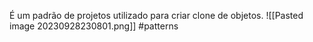 É um padrão de projetos utilizado para criar clone de objetos.
![[Pasted image 20230928230801.png]]
#patterns